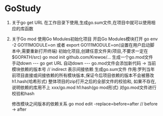 # GoStudy

1. 关于go get URL
    在工作目录下使用,生成go.sum文件,在项目中就可以使用相应的库函数

2. 关于Go mod
    使用Go Modules初始化项目 
        开启Go Modules模块打开 go env -2 GO111MODULE=on 或者 export GO111MODULE=on(设置在用户启动脚本中,需要重新打开终端)
        初始化项目,创建任意文件夹(项目,不要求一定在$GOPATH/src) go mod init github.com/Krewoe/...
        生成一个go.mod文件
        手动down --- go get URL
        自动down --- 
        go.mod文件会添加新代码 -> 当前模块依赖的版本号 // indirect 表示间接依赖 
        生成go.sum文件 
            作用:罗列当年前项目直接或间接依赖的所有模块版本,保证今后项目依赖的版本不会被篡改
            h1.hash(哈希形式) 整体项目的zip打开之后的全部文件的校验和, 如果不存在,说明依赖的库用不上
            xxx/go.mod h1:hash(go mod形式) 对go.mod文件进行校验和hash
            
    修改模块之间版本的依赖关系
        go mod edit -replace=before=after // before -> after
        
